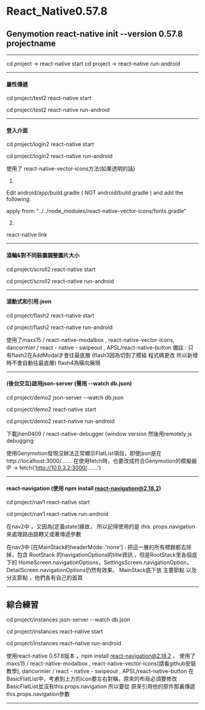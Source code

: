 # React_Native0.57.8
## Genymotion  react-native init --version 0.57.8 projectname
* * * 
  cd project -> react-native start
  cd project -> react-native run-android
* * *
#### 屬性傳遞
  cd project/test2
  react-native start
  
  cd project/test2
  react-native run-android
* * *
#### 登入介面
  cd project/login2
  react-native start
  
  cd project/login2
  react-native run-android
  
  使用了 react-native-vector-icons方法(如果透明的話)
  
  1.
  Edit android/app/build.gradle ( NOT android/build.gradle ) and add the following:
  
  apply from: "../../node_modules/react-native-vector-icons/fonts.gradle"
  
  2.
  react-native link
* * *
#### 滾輪&對不同裝置調整圖片大小
  cd project/scroll2
  react-native start
  
  cd project/scroll2
  react-native run-android
* * *
#### 滾動式和引用.json
  cd project/flash2
  react-native start
  
  cd project/flash2
  react-native run-android
  
  使用了maxs15 / react-native-modalbox , react-native-vector-icons, dancormier / react - native - swipeout , APSL/react-native-button
  備註 : 只有flash2在AddModal才會往最底層 (flash3因為切割了模組 程式碼更改 所以新增時不會自動往最底層)
  flash4為橫向展現
* * *
#### (後台交互)啟用json-server (需用 --watch db.json)
  cd project/demo2
  json-server --watch db.json
  
  cd project/demo2
  react-native start
  
  cd project/demo2
  react-native run-android
  
  
  下載jhen0409 / react-native-debugger  (window version
  然後用remotely js debugging
  
  使用Genymotion發現沒辦法正常顯示FlatList項目，即使json是在http://localhost:3000/.......
  在使用fetch時，也要改成符合Genymotion的模擬器IP -> fetch('http://10.0.3.2:3000/.......')
* * *
#### react-navigation  (使用 npm install react-navigation@2.18.2)
  cd project/nav1
  react-native start
  
  cd project/nav1
  react-native run-android  
  
  在nav2中 ，又因為[定義state]緣故，
  所以記得使用的是 *this.* props.navigation來處理路由跳轉又或著傳遞參數
  
  在nav3中 
  [在MainStack的headerMode: 'none'] :  把這一層的所有標題都去除掉，包含 RootStack 的navigationOptions的title資訊 ，但是RootStack里各個底下的
  HomeScreen.navigationOptions，SettingsScreen.navigationOption，DetailScreen.navigationOptions仍然有效果。
  MainStack底下放 主要節點 以及 分支節點 ，他們各有自己的首頁
* * *
## 綜合練習
  cd project/instances
  json-server --watch db.json
  
  cd project/instances
  react-native start
  
  cd project/instances
  react-native run-android
  
  使用react-native 0.57.8版本 ，npm install react-navigation@2.18.2 ，
  使用了maxs15 / react-native-modalbox , react-native-vector-icons(請看github安裝教學), dancormier / react - native - swipeout , APSL/react-native-button
  在BasicFlatList中，考慮到上方的icon要左右對稱，原來的布局必須要修改
  BasicFlatList並沒有this.props.navigation 所以要從 原來引用他的原件那裏傳遞 this.props.navigation參數
* * *
  
  
  
